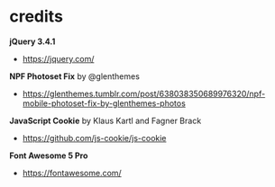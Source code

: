 # credits

**jQuery 3.4.1**
* https://jquery.com/

**NPF Photoset Fix** by @glenthemes
* https://glenthemes.tumblr.com/post/638038350689976320/npf-mobile-photoset-fix-by-glenthemes-photos
  
**JavaScript Cookie** by Klaus Kartl and Fagner Brack
* https://github.com/js-cookie/js-cookie

**Font Awesome 5 Pro**
* https://fontawesome.com/
